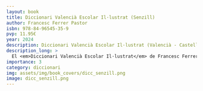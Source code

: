 ```yaml
---
layout: book
title: Diccionari Valencià Escolar Il·lustrat (Senzill)
author: Francesc Ferrer Pastor
isbn: 978-84-96545-35-9
pvp: 11.95€
year: 2024
description: Diccionari Valencià Escolar Il·lustrat (Valencià - Castellà)
description_long: >
  El <em>Diccionari Valencià Escolar Il·lustrat</em> de Francesc Ferrer Pastor és una eina fonamental per a estudiants i docents. Aquest diccionari ofereix una doble funció: d'una banda, proporciona la traducció i definició clara i precisa de paraules en valencià; de l'altra, inclou il·lustracions que faciliten la comprensió visual dels termes. Aquest diccionari és ideal per a l'aprenentatge a les escoles. Francesc Ferrer Pastor, reconegut lexicògraf, va elaborar aquesta obra amb rigor i passió per la llengua, fent-la accessible i atractiva per als joves lectors.
importance: 3
category: diccionari
img: assets/img/book_covers/dicc_senzill.png
image: dicc_senzill.png
---
```

